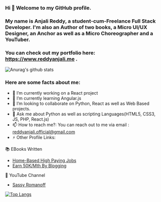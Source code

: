 ### Hi 👋 Welcome to my GitHub profile.

### My name is Anjali Reddy, a student-cum-Freelance Full Stack Developer. I'm also an Author of two books, a Micro UI/UX Designer, an Anchor as well as a Micro Choreographer and a YouTuber.

### You can check out my portfolio here: https://www.reddyanjali.me .

![Anurag's github stats](https://github-readme-stats.vercel.app/api?username=reddyanjali&count_private=true&show_icons=true&theme=dracula)


### Here are some facts about me:

- 🔭 I’m currently working on a React project
- 🌱 I’m currently learning Angular.js
- 👯 I’m looking to collaborate on Python, React as well as Web Based projects. 
- 💬 Ask me about Python as well as scripting Languages(HTML5, CSS3, JS, PHP, React.js)
- 📫 How to reach me?: You can reach out to me via email : reddyanjali.official@gmail.com
- ⚡ Other Profile Links:

:books: EBooks Written
- [Home-Based High Paying Jobs](https://www.amazon.in/dp/B08C5JDKR4)
-  [Earn 50K/Mth By Blogging](https://www.amazon.in/dp/B08DVCJLVK)

:movie_camera: YouTube Channel

* [Sassy Romanoff](https://www.youtube.com/channel/UC0RPRbbjcVd2g6gl4rv5b0g)




[![Top Langs](https://github-readme-stats.vercel.app/api/top-langs/?username=reddyanjali&langs_count=7)](https://github.com/anuraghazra/github-readme-stats)
